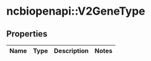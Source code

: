 # ncbiopenapi::V2GeneType


## Properties
Name | Type | Description | Notes
------------ | ------------- | ------------- | -------------


